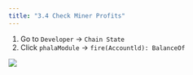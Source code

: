 ```yaml
---
title: "3.4 Check Miner Profits"
---
```


1. Go to `Developer` → `Chain State`
2. Click `phalaModule` → `fire(Accountld): BalanceOf`

![](/images/docs/poc3-old/3.4.png)
